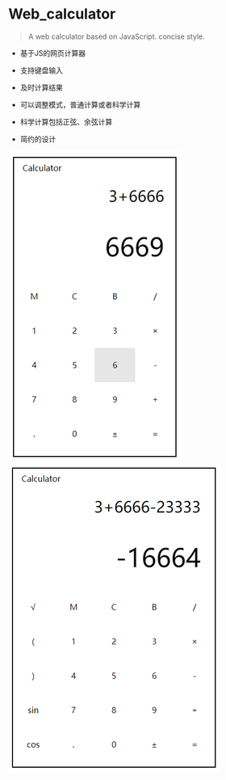 # Web_calculator


> A web calculator based on JavaScript. concise style.

* 基于JS的网页计算器

* 支持键盘输入

* 及时计算结果

* 可以调整模式，普通计算或者科学计算

* 科学计算包括正弦、余弦计算

* 简约的设计

![](./model1.png)
![](./model2.png)
